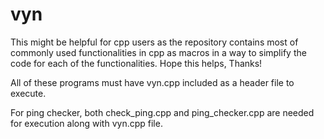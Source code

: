 # vyn
This might be helpful for cpp users as the repository contains most of commonly used functionalities in cpp as macros in a way to simplify the code for each of the functionalities. Hope this helps, Thanks!

All of these programs must have vyn.cpp included as a header file to execute.

For ping checker, both check_ping.cpp and ping_checker.cpp are needed for execution along with vyn.cpp file.
